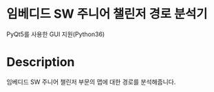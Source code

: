 임베디드 SW 주니어 챌린저 경로 분석기
========================================
PyQt5를 사용한 GUI 지원(Python36)

# Description
임베디드 SW 주니어 챌린저 부문의 맵에 대한 경로를 분석해줍니다.